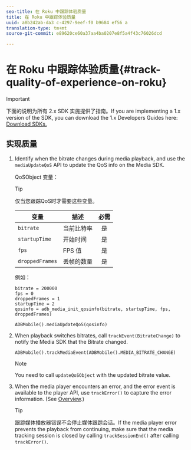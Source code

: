 ```yaml
---
seo-title: 在 Roku 中跟踪体验质量
title: 在 Roku 中跟踪体验质量
uuid: a8b242ab-da3 c-4297-9eef-f0 b9684 ef56 a
translation-type: tm+mt
source-git-commit: e89620ce60a37aa4ba0207e8f5a4f43c76026dcd

---
```



# 在 Roku 中跟踪体验质量{#track-quality-of-experience-on-roku}

>[!IMPORTANT]
>
>下面的说明为所有 2.x SDK 实施提供了指南。If you are implementing a 1.x version of the SDK, you can download the 1.x Developers Guides here: [Download SDKs.](/help/sdk-implement/download-sdks.md)

## 实现质量

1. Identify when the bitrate changes during media playback, and use the `mediaUpdateQoS` API to update the QoS info on the Media SDK.

   QoSObject 变量：

   >[!TIP]
   >
   >仅当您跟踪QoS时才需要这些变量。

   | 变量 | 描述 | 必需 |
   | --- | --- | :---: |
   | `bitrate` | 当前比特率 | 是 |
   | `startupTime` | 开始时间 | 是 |
   | `fps` | FPS 值 | 是 |
   | `droppedFrames` | 丢帧的数量 | 是 |

   例如：

   ```
   bitrate = 200000
   fps = 0
   droppedFrames = 1
   startupTime = 2
   qosinfo = adb_media_init_qosinfo(bitrate, startupTime, fps, droppedFrames)
   
   ADBMobile().mediaUpdateQoS(qosinfo)
   ```

   <!--
    QoS object creation:
 
    ```
    qosInfo=adb_media_init_qosinfo()
    qosInfo.bitrate = 200000
    qosInfo.fps = 0
    qosInfo.droppedFrames = 1
    qosInfo.startupTime = 2
    ```
    -->

1. When playback switches bitrates, call `trackEvent(BitrateChange)` to notify the Media SDK that the Bitrate changed.

   ```
   ADBMobile().trackMediaEvent(ADBMobile().MEDIA_BITRATE_CHANGE)
   ```

   >[!NOTE]
   >
   >You need to call `updateQoSObject` with the updated bitrate value.

   <!--
    ```
    qosContextData = {}
    ADBMobile().mediaTrackEvent(MEDIA_BITRATE_CHANGE, qosInfo, qosContextData)
    ```
 
    >[!IMPORTANT]
    >
    >Update the QoS object and call the bitrate change event on every bitrate change. This provides the most accurate QoS data.
    -->

1. When the media player encounters an error, and the error event is available to the player API, use `trackError()` to capture the error information. (See [Overview](/help/sdk-implement/track-errors/track-errors-overview.md).)

   >[!TIP]
   >
   >跟踪媒体播放器错误不会停止媒体跟踪会话。If the media player error prevents the playback from continuing, make sure that the media tracking session is closed by calling `trackSessionEnd()` after calling `trackError()`.

